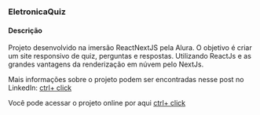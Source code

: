 ### EletronicaQuiz

#### Descrição
Projeto desenvolvido na imersão ReactNextJS pela Alura. O objetivo é criar um site responsivo de quiz, perguntas e respostas. Utilizando ReactJs e as grandes vantagens da renderização em núvem pelo NextJs.


Mais informações sobre o projeto podem ser encontradas nesse post no LinkedIn: [ctrl+ click](https://www.linkedin.com/posts/jonas-henrique-97ab68180_aluraabrquiz-next-vercel-activity-6762141847528734721-Zbor)

Você pode acessar o projeto online por aqui [ctrl+ click](https://estudos.w8jonas.vercel.app/)

<br/>
